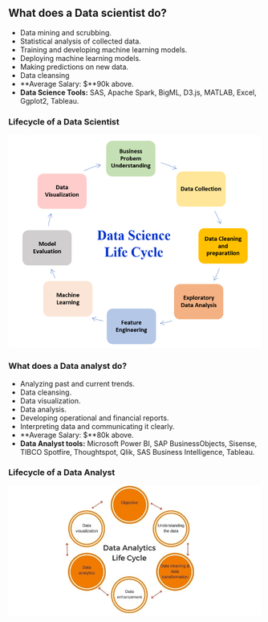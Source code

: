 ## **What does a Data scientist do?**

- Data mining and scrubbing.
- Statistical analysis of collected data.
- Training and developing machine learning models.
- Deploying machine learning models.
- Making predictions on new data.
- Data cleansing
- **Average Salary: $**90k above.
- **Data Science Tools:** SAS, Apache Spark, BigML, D3.js, MATLAB, Excel, Ggplot2, Tableau.

### Lifecycle of a Data Scientist
![](../images/DS%20lifecycle.png)

### **What does a Data analyst do?**

- Analyzing past and current trends.
- Data cleansing.
- Data visualization.
- Data analysis.
- Developing operational and financial reports.
- Interpreting data and communicating it clearly.
- **Average Salary: $**80k above.
- **Data Analyst tools:** Microsoft Power BI, SAP BusinessObjects, Sisense, TIBCO Spotfire, Thoughtspot, Qlik, SAS Business Intelligence, Tableau.

### Lifecycle of a Data Analyst
![](../images/DA_lifecycle.png)